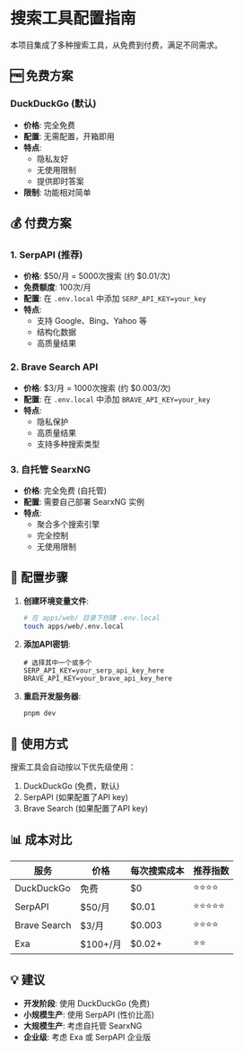 # 搜索工具配置指南

本项目集成了多种搜索工具，从免费到付费，满足不同需求。

## 🆓 免费方案

### DuckDuckGo (默认)
- **价格**: 完全免费
- **配置**: 无需配置，开箱即用
- **特点**: 
  - 隐私友好
  - 无使用限制
  - 提供即时答案
- **限制**: 功能相对简单

## 💰 付费方案

### 1. SerpAPI (推荐)
- **价格**: $50/月 = 5000次搜索 (约 $0.01/次)
- **免费额度**: 100次/月
- **配置**: 在 `.env.local` 中添加 `SERP_API_KEY=your_key`
- **特点**: 
  - 支持 Google、Bing、Yahoo 等
  - 结构化数据
  - 高质量结果

### 2. Brave Search API
- **价格**: $3/月 = 1000次搜索 (约 $0.003/次)
- **配置**: 在 `.env.local` 中添加 `BRAVE_API_KEY=your_key`
- **特点**: 
  - 隐私保护
  - 高质量结果
  - 支持多种搜索类型

### 3. 自托管 SearxNG
- **价格**: 完全免费 (自托管)
- **配置**: 需要自己部署 SearxNG 实例
- **特点**: 
  - 聚合多个搜索引擎
  - 完全控制
  - 无使用限制

## 🔧 配置步骤

1. **创建环境变量文件**:
   ```bash
   # 在 apps/web/ 目录下创建 .env.local
   touch apps/web/.env.local
   ```

2. **添加API密钥**:
   ```env
   # 选择其中一个或多个
   SERP_API_KEY=your_serp_api_key_here
   BRAVE_API_KEY=your_brave_api_key_here
   ```

3. **重启开发服务器**:
   ```bash
   pnpm dev
   ```

## 🚀 使用方式

搜索工具会自动按以下优先级使用：
1. DuckDuckGo (免费，默认)
2. SerpAPI (如果配置了API key)
3. Brave Search (如果配置了API key)

## 📊 成本对比

| 服务 | 价格 | 每次搜索成本 | 推荐指数 |
|------|------|-------------|----------|
| DuckDuckGo | 免费 | $0 | ⭐⭐⭐⭐ |
| SerpAPI | $50/月 | $0.01 | ⭐⭐⭐⭐⭐ |
| Brave Search | $3/月 | $0.003 | ⭐⭐⭐⭐ |
| Exa | $100+/月 | $0.02+ | ⭐⭐ |

## 💡 建议

- **开发阶段**: 使用 DuckDuckGo (免费)
- **小规模生产**: 使用 SerpAPI (性价比高)
- **大规模生产**: 考虑自托管 SearxNG
- **企业级**: 考虑 Exa 或 SerpAPI 企业版 